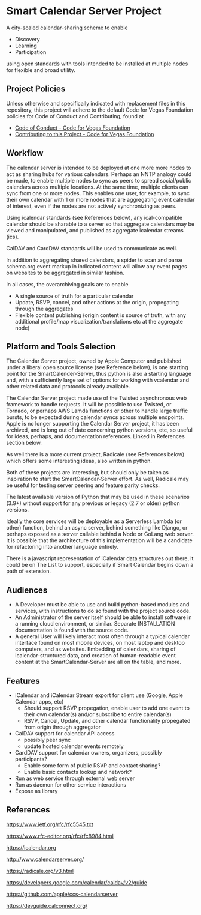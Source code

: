 <!--
 Copyright (C) 2022 Code for Vegas Foundation
 
 This file is part of be-smart-calendar-server-py.
 
 be-smart-calendar-server-py is free software: you can redistribute it and/or modify
 it under the terms of the GNU General Public License as published by
 the Free Software Foundation, either version 3 of the License, or
 (at your option) any later version.
 
 be-smart-calendar-server-py is distributed in the hope that it will be useful,
 but WITHOUT ANY WARRANTY; without even the implied warranty of
 MERCHANTABILITY or FITNESS FOR A PARTICULAR PURPOSE.  See the
 GNU General Public License for more details.
 
 You should have received a copy of the GNU General Public License
 along with be-smart-calendar-server-py.  If not, see <http://www.gnu.org/licenses/>.
-->

# Smart Calendar Server Project

A city-scaled calendar-sharing scheme to enable

* Discovery
* Learning
* Participation

using open standards with tools intended to be installed at multiple nodes for flexible and broad utility.

## Project Policies

Unless otherwise and specifically indicated with replacement files in this repository, this project will adhere to the default Code for Vegas Foundation policies for Code of Conduct and Contributing, found at

* [Code of Conduct - Code for Vegas Foundation](https://github.com/CodeForVegas/.github/blob/main/CODE_OF_CONDUCT.md)
* [Contributing to this Project - Code for Vegas Foundation](https://github.com/CodeForVegas/.github/blob/main/CONTRIBUTING.md)

## Workflow

The calendar server is intended to be deployed at one more more nodes to act as sharing hubs for various calendars. Perhaps an NNTP analogy could be made, to enable multiple nodes to sync as peers to spread social/public calendars across multiple locations. At the same time, multiple clients can sync from one or more nodes. This enables one user, for example, to sync their own calendar with 1 or more nodes that are aggregating event calendar of interest, even if the nodes are not actively synchronizing as peers.

Using icalendar standards (see References below), any ical-compatible calendar should be sharable to a server so that aggregate calendars may be viewed and manipulated, and published as aggregate icalendar streams (ics).

CalDAV and CardDAV standards will be used to communicate as well.

In addition to aggregating shared calendars, a spider to scan and parse schema.org event markup in indicated content will allow any event pages on websites to be aggregated in similar fashion.

In all cases, the overarchiving goals are to enable

* A single source of truth for a particular calendar
* Update, RSVP, cancel, and other actions at the origin, propegating through the aggregates
* Flexible content publishing (origin content is source of truth, with any additional profile/map visualization/translations etc at the aggregate node)

## Platform and Tools Selection

The Calendar Server project, owned by Apple Computer and pubilshed under a liberal open source license (see Reference below), is one starting point for the SmartCalender-Server, thus python is also a starting language and, with a sufficiently large set of options for working with vcalendar and other related data and protocols already available.

The Calendar Server project made use of the Twisted asynchronous web framework to handle requests. It will be possible to use Twisted, or Tornado, or perhaps AWS Lamda functions or other to handle large traffic bursts, to be expected during calendar syncs across multiple endpoints. Apple is no longer supporting the Calendar Server project, it has been archived, and is long out of date concerning python versions, etc, so useful for ideas, perhaps, and documentation references. Linked in References section below.

As well there is a more current project, Radicale (see References below) which offers some interesting ideas, also written in python.

Both of these projects are interesting, but should only be taken as inspiration to start the SmartCalendar-Server effort. As well, Radicale may be useful for testing server peering and feature parity checks.

The latest available version of Python that may be used in these scenarios (3.9+) without support for any previous or legacy (2.7 or older) python versions.

Ideally the core services will be deployable as a Serverless Lambda (or other) function, behind an async server, behind something like Django, or perhaps exposed as a server callable behind a Node or GoLang web server. It is possible that the architecture of this implementation will be a candidate for refactoring into another language entirely.

There is a javascript representation of iCalendar data structures out there, it could be on The List to support, especially if Smart Calendar begins down a path of extension.

## Audiences

* A Developer must be able to use and build python-based modules and services, with instructions to do so found with the project source code.
* An Administrator of the server itself should be able to install software in a running cloud environment, or similar. Separate INSTALLATION documentation is found with the source code.
* A general User will likely interact most often through a typical calendar interface found on most mobile devices, on most laptop and desktop computers, and as websites. Embedding of calendars, sharing of icalendar-structured data, and creation of human-readable event content at the SmartCalendar-Server are all on the table, and more.

## Features

* iCalendar and iCalendar Stream export for client use (Google, Apple Calendar apps, etc)
  * Should support RSVP propegation, enable user to add one event to their own calendar(s) and/or subscribe to entire calendar(s)
  * RSVP, Cancel, Update, and other calendar functionality propegated from origin through aggregator
* CalDAV support for calendar API access
  * possibly peer sync
  * update hosted calendar events remotely
* CardDAV support for calendar owners, organizers, possibly participants?
  * Enable some form of public RSVP and contact sharing?
  * Enable basic contacts lookup and network?
* Run as web service through external web server
* Run as daemon for other service interactions
* Expose as library

## References

<https://www.ietf.org/rfc/rfc5545.txt>

<https://www.rfc-editor.org/rfc/rfc8984.html>

<https://icalendar.org>

<http://www.calendarserver.org/>

<https://radicale.org/v3.html>

<https://developers.google.com/calendar/caldav/v2/guide>

<https://github.com/apple/ccs-calendarserver>

<https://devguide.calconnect.org/>
